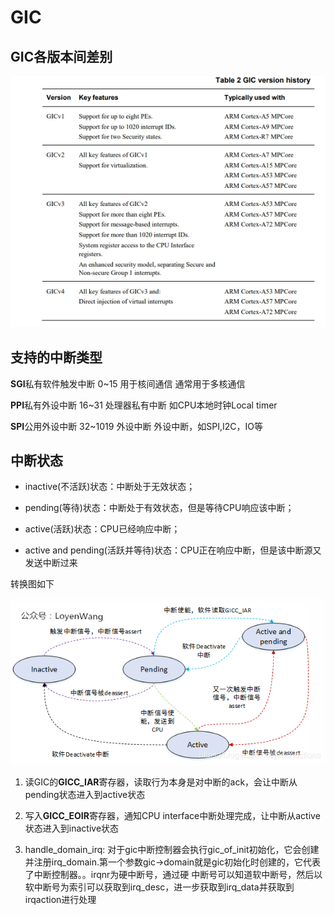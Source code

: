 # GIC

## GIC各版本间差别

![GIC版本历史](GIC版本历史.jpg)

## 支持的中断类型

**SGI**私有软件触发中断 0~15 用于核间通信 通常用于多核通信

**PPI**私有外设中断 16~31 处理器私有中断 如CPU本地时钟Local timer

**SPI**公用外设中断 32~1019 外设中断 外设中断，如SPI,I2C，IO等

## 中断状态

- inactive(不活跃)状态：中断处于无效状态；

- pending(等待)状态：中断处于有效状态，但是等待CPU响应该中断；

- active(活跃)状态：CPU已经响应中断；

- active and pending(活跃并等待)状态：CPU正在响应中断，但是该中断源又发送中断过来

转换图如下

![中断状态转换](中断状态转换.png)

1. 读GIC的**GICC_IAR**寄存器，读取行为本身是对中断的ack，会让中断从pending状态进入到active状态

2. 写入**GICC_EOIR**寄存器，通知CPU interface中断处理完成，让中断从active状态进入到inactive状态

3. handle_domain_irq: 对于gic中断控制器会执行gic_of_init初始化，它会创建并注册irq_domain.第一个参数gic->domain就是gic初始化时创建的，它代表了中断控制器。。irqnr为硬中断号，通过硬 中断号可以知道软中断号，然后以软中断号为索引可以获取到irq_desc，进一步获取到irq_data并获取到irqaction进行处理
